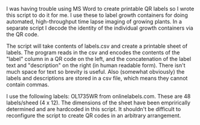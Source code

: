 I was having trouble using MS Word to create printable QR labels so I wrote this script to do it for me.  I use these to label growth containers for doing automated, high-throughput time lapse imaging of growing plants. In a separate script I decode the identity of the individual growth containers via the QR code. 

The script will take contents of labels.csv and create a printable sheet of labels. The program reads in the csv and encodes
the contents of the "label" column in a QR code on the left, and the concatenation of the label text and "description" on the 
right (in human readable form). There isn't much space for text so brevity is useful. Also (somewhat obviously) the labels and 
descriptions are stored in a csv file, which means they cannot contain commas.

I use the following labels: OL1735WR from onlinelabels.com. These are 48 labels/sheed (4 x 12). The dimensions of the sheet have
been emprirically determined and are hardcoded in this script. It shouldn't be difficult to reconfigure the script to create QR 
codes in an arbitrary arrangement.